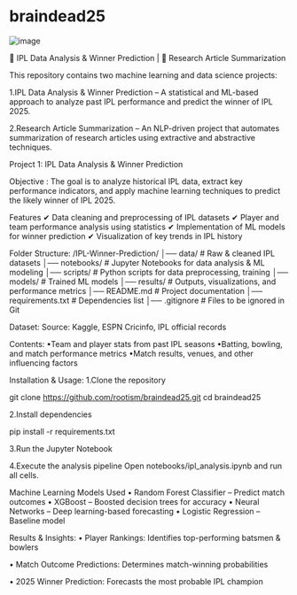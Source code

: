 # braindead25
![image](https://github.com/user-attachments/assets/d355784f-c092-417b-830f-6894ed05dc50)

🏏 IPL Data Analysis & Winner Prediction | 📜 Research Article Summarization


This repository contains two machine learning and data science projects:

1.IPL Data Analysis & Winner Prediction – A statistical and ML-based approach to analyze past IPL performance and predict the winner of IPL 2025.

2.Research Article Summarization – An NLP-driven project that automates summarization of research articles using extractive and abstractive techniques.

Project 1: IPL Data Analysis & Winner Prediction


Objective : The goal is to analyze historical IPL data, extract key performance indicators, and apply machine learning techniques to predict the likely winner of IPL 2025.


Features
✔ Data cleaning and preprocessing of IPL datasets
✔ Player and team performance analysis using statistics
✔ Implementation of ML models for winner prediction
✔ Visualization of key trends in IPL history



Folder Structure:
/IPL-Winner-Prediction/
│── data/                 # Raw & cleaned IPL datasets
│── notebooks/            # Jupyter Notebooks for data analysis & ML modeling
│── scripts/              # Python scripts for data preprocessing, training
│── models/               # Trained ML models
│── results/              # Outputs, visualizations, and performance metrics
│── README.md             # Project documentation
│── requirements.txt      # Dependencies list
│── .gitignore            # Files to be ignored in Git



Dataset:
Source: Kaggle, ESPN Cricinfo, IPL official records


Contents:
•Team and player stats from past IPL seasons
•Batting, bowling, and match performance metrics
•Match results, venues, and other influencing factors

Installation & Usage:
1.Clone the repository


git clone https://github.com/rootism/braindead25.git
cd braindead25

2.Install dependencies


pip install -r requirements.txt



3.Run the Jupyter Notebook


4.Execute the analysis pipeline
Open notebooks/ipl_analysis.ipynb and run all cells.



Machine Learning Models Used
• Random Forest Classifier – Predict match outcomes
• XGBoost – Boosted decision trees for accuracy
• Neural Networks – Deep learning-based forecasting
• Logistic Regression – Baseline model



Results & Insights:
• Player Rankings: Identifies top-performing batsmen & bowlers

• Match Outcome Predictions: Determines match-winning probabilities

• 2025 Winner Prediction: Forecasts the most probable IPL champion







